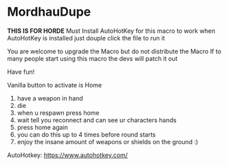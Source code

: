 # MordhauDupe
**THIS IS FOR HORDE**
Must Install AutoHotKey for this macro to work
when AutoHotKey is installed just douple click the file to run it

You are welcome to upgrade the Macro but do not distribute the Macro
If to many people start using this macro the devs will patch it out

Have fun!

Vanilla button to activate is Home

1. have a weapon in hand
2. die
3. when u respawn press home
4. wait tell you reconnect and can see ur characters hands
5. press home again
6. you can do this up to 4 times before round starts
7. enjoy the insane amount of weapons or shields on the ground :)

AutoHotkey: https://www.autohotkey.com/
